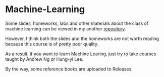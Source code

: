 # Machine-Learning

Some slides, homeworks, labs and other materials about the class of machine learning can be viewed in my another <a href="https://github.com/JB-Bai/Machine-Learning">repository</a>.

However, I think both the slides and the homeworks are not worth reading because this course is of pretty poor quality.

As a result, if you want to learn Machine Learing, just try to take courses taught by Andrew Ng or Hung-yi Lee.

By the way, some reference books are uploaded to Releases.
